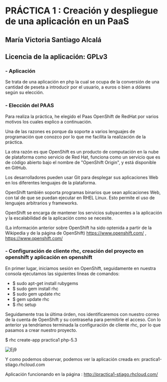 # PRÁCTICA 1 : Creación y despliegue de una aplicación en un PaaS
## María Victoria Santiago Alcalá

## Licencia de la aplicación: GPLv3

### - Aplicación
Se trata de una aplicación en php la cual se ocupa de la conversión de una cantidad de peseta a introducir por el usuario, a euros o bien a dólares según su elección. 

### - Elección del PAAS

Para realiza la práctica, he elegido el Paas OpenShift de RedHat por varios motivos los cuales explico a continuación.

Una de las razones es porque da soporte a varios lenguajes de programación que conozco por lo que me facilita la realización de la práctica.

La otra razón es que OpenShift es un producto de computación en la nube de plataforma como servicio de Red Hat, funciona como un servicio que es de código abierto bajo el nombre de "OpenShift Origin", y está disponible en GitHub.

Los desarrolladores pueden usar Git para desplegar sus aplicaciones Web en los diferentes lenguajes de la plataforma.

OpenShift también soporta programas binarios que sean aplicaciones Web, con tal de que se puedan ejecutar en RHEL Linux. Esto permite el uso de lenguajes arbitrarios y frameworks.

OpenShift se encarga de mantener los servicios subyacentes a la aplicación y la escalabilidad de la aplicación como se necesite.

(La información anterior sobre OpenShift ha sido optenida a partir de la Wikipedia y de la página de OpenShift)
https://www.openshift.com/  ,
https://www.openshift.com/


### - Configuración de cliente rhc, creación del proyecto en openshift y aplicación en openshift
En primer lugar, iniciamos sesión en OpenShift, seguidamente en nuestra consola ejecutamos las siguientes líneas de comandos:

- $ sudo apt-get install rubygems 
- $ sudo gem install rhc
- $ sudo gem update rhc
- $ gem update rhc
- $ rhc setup

Seguidamente tras la última órden, nos identificaremos con nuestro correo de la cuenta de OpenShift y su contraseña para permitirle el acceso.
Con lo anterior ya tendríamos terminada la configuración de cliente rhc, por lo que pasamos a crear nuestro proyecto.

$ rhc create-app  practica1 php-5.3

![Ej9](https://dl.dropbox.com/s/p14idd1hkhrayzo/practica1.2.crearapp.png)

Y como podemos observar, podemos ver la aplicación creada en:  practica1-stiago.rhcloud.com

Aplicación funcionando en la página : http://practica1-stiago.rhcloud.com/






